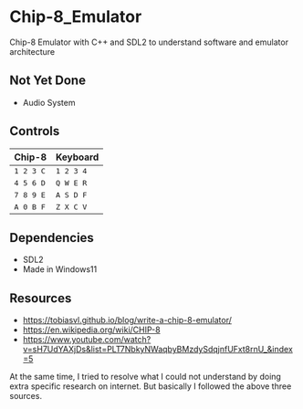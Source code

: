 # Chip-8_Emulator
Chip-8 Emulator with C++ and SDL2 to understand software and emulator architecture

## Not Yet Done
* Audio System

## Controls
| Chip-8  | Keyboard |
| ------------- | ------------- |
| <kbd> 1 2 3 C </kbd>  | <kbd> 1 2 3 4 </kbd>  |
| <kbd> 4 5 6 D </kbd>  | <kbd> Q W E R </kbd>  |
| <kbd> 7 8 9 E </kbd>  | <kbd> A S D F </kbd>  |
| <kbd> A 0 B F </kbd>  | <kbd> Z X C V </kbd>  |

## Dependencies
* SDL2
* Made in Windows11

## Resources
* https://tobiasvl.github.io/blog/write-a-chip-8-emulator/
* https://en.wikipedia.org/wiki/CHIP-8
* https://www.youtube.com/watch?v=sH7UdYAXjDs&list=PLT7NbkyNWaqbyBMzdySdqjnfUFxt8rnU_&index=5

At the same time, I tried to resolve what I could not understand by doing extra specific research on internet.
But basically I followed the above three sources.
